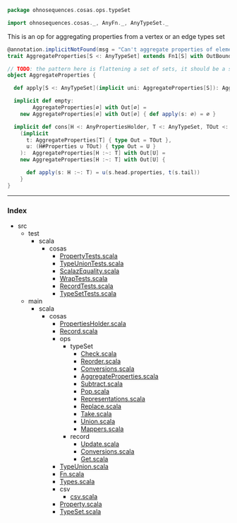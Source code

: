 
```scala
package ohnosequences.cosas.ops.typeSet

import ohnosequences.cosas._, AnyFn._, AnyTypeSet._
```

This is an op for aggregating properties from a vertex or an edge types set

```scala
@annotation.implicitNotFound(msg = "Can't aggregate properties of elements of ${S}")
trait AggregateProperties[S <: AnyTypeSet] extends Fn1[S] with OutBound[AnyTypeSet]

// TODO: the pattern here is flattening a set of sets, it should be a separate op
object AggregateProperties {

  def apply[S <: AnyTypeSet](implicit uni: AggregateProperties[S]): AggregateProperties[S] = uni

  implicit def empty:
        AggregateProperties[∅] with Out[∅] =
    new AggregateProperties[∅] with Out[∅] { def apply(s: ∅) = ∅ }

  implicit def cons[H <: AnyPropertiesHolder, T <: AnyTypeSet, TOut <: AnyTypeSet, U <: AnyTypeSet]
    (implicit
      t: AggregateProperties[T] { type Out = TOut },
      u: (H#Properties ∪ TOut) { type Out = U }
    ):  AggregateProperties[H :~: T] with Out[U] =
    new AggregateProperties[H :~: T] with Out[U] { 

      def apply(s: H :~: T) = u(s.head.properties, t(s.tail))
    }
}

```


------

### Index

+ src
  + test
    + scala
      + cosas
        + [PropertyTests.scala][test/scala/cosas/PropertyTests.scala]
        + [TypeUnionTests.scala][test/scala/cosas/TypeUnionTests.scala]
        + [ScalazEquality.scala][test/scala/cosas/ScalazEquality.scala]
        + [WrapTests.scala][test/scala/cosas/WrapTests.scala]
        + [RecordTests.scala][test/scala/cosas/RecordTests.scala]
        + [TypeSetTests.scala][test/scala/cosas/TypeSetTests.scala]
  + main
    + scala
      + cosas
        + [PropertiesHolder.scala][main/scala/cosas/PropertiesHolder.scala]
        + [Record.scala][main/scala/cosas/Record.scala]
        + ops
          + typeSet
            + [Check.scala][main/scala/cosas/ops/typeSet/Check.scala]
            + [Reorder.scala][main/scala/cosas/ops/typeSet/Reorder.scala]
            + [Conversions.scala][main/scala/cosas/ops/typeSet/Conversions.scala]
            + [AggregateProperties.scala][main/scala/cosas/ops/typeSet/AggregateProperties.scala]
            + [Subtract.scala][main/scala/cosas/ops/typeSet/Subtract.scala]
            + [Pop.scala][main/scala/cosas/ops/typeSet/Pop.scala]
            + [Representations.scala][main/scala/cosas/ops/typeSet/Representations.scala]
            + [Replace.scala][main/scala/cosas/ops/typeSet/Replace.scala]
            + [Take.scala][main/scala/cosas/ops/typeSet/Take.scala]
            + [Union.scala][main/scala/cosas/ops/typeSet/Union.scala]
            + [Mappers.scala][main/scala/cosas/ops/typeSet/Mappers.scala]
          + record
            + [Update.scala][main/scala/cosas/ops/record/Update.scala]
            + [Conversions.scala][main/scala/cosas/ops/record/Conversions.scala]
            + [Get.scala][main/scala/cosas/ops/record/Get.scala]
        + [TypeUnion.scala][main/scala/cosas/TypeUnion.scala]
        + [Fn.scala][main/scala/cosas/Fn.scala]
        + [Types.scala][main/scala/cosas/Types.scala]
        + csv
          + [csv.scala][main/scala/cosas/csv/csv.scala]
        + [Property.scala][main/scala/cosas/Property.scala]
        + [TypeSet.scala][main/scala/cosas/TypeSet.scala]

[test/scala/cosas/PropertyTests.scala]: ../../../../../test/scala/cosas/PropertyTests.scala.md
[test/scala/cosas/TypeUnionTests.scala]: ../../../../../test/scala/cosas/TypeUnionTests.scala.md
[test/scala/cosas/ScalazEquality.scala]: ../../../../../test/scala/cosas/ScalazEquality.scala.md
[test/scala/cosas/WrapTests.scala]: ../../../../../test/scala/cosas/WrapTests.scala.md
[test/scala/cosas/RecordTests.scala]: ../../../../../test/scala/cosas/RecordTests.scala.md
[test/scala/cosas/TypeSetTests.scala]: ../../../../../test/scala/cosas/TypeSetTests.scala.md
[main/scala/cosas/PropertiesHolder.scala]: ../../PropertiesHolder.scala.md
[main/scala/cosas/Record.scala]: ../../Record.scala.md
[main/scala/cosas/ops/typeSet/Check.scala]: Check.scala.md
[main/scala/cosas/ops/typeSet/Reorder.scala]: Reorder.scala.md
[main/scala/cosas/ops/typeSet/Conversions.scala]: Conversions.scala.md
[main/scala/cosas/ops/typeSet/AggregateProperties.scala]: AggregateProperties.scala.md
[main/scala/cosas/ops/typeSet/Subtract.scala]: Subtract.scala.md
[main/scala/cosas/ops/typeSet/Pop.scala]: Pop.scala.md
[main/scala/cosas/ops/typeSet/Representations.scala]: Representations.scala.md
[main/scala/cosas/ops/typeSet/Replace.scala]: Replace.scala.md
[main/scala/cosas/ops/typeSet/Take.scala]: Take.scala.md
[main/scala/cosas/ops/typeSet/Union.scala]: Union.scala.md
[main/scala/cosas/ops/typeSet/Mappers.scala]: Mappers.scala.md
[main/scala/cosas/ops/record/Update.scala]: ../record/Update.scala.md
[main/scala/cosas/ops/record/Conversions.scala]: ../record/Conversions.scala.md
[main/scala/cosas/ops/record/Get.scala]: ../record/Get.scala.md
[main/scala/cosas/TypeUnion.scala]: ../../TypeUnion.scala.md
[main/scala/cosas/Fn.scala]: ../../Fn.scala.md
[main/scala/cosas/Types.scala]: ../../Types.scala.md
[main/scala/cosas/csv/csv.scala]: ../../csv/csv.scala.md
[main/scala/cosas/Property.scala]: ../../Property.scala.md
[main/scala/cosas/TypeSet.scala]: ../../TypeSet.scala.md